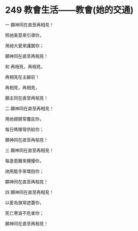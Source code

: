 # 249 教會生活——教會(她的交通)

一 願神同在直至再相見！

照祂美意來引導你，

用祂大愛來護圍你；

願神同在直至再相見！

和 再相見，再相見，

再相見在主腳前！

再相見，再相見，

願主同在直至再相見！

二 願神同在直至再相見！

用祂翅膀常覆庇你，

每日嗎哪常供給你；

願神同在直至再相見！

三 願神同在直至再相見！

每逢患難來攪擾你，

祂用能手來環抱你；

願神同在直至再相見！

四 願神同在直至再相見！

以愛為旗常遮蓋你，

死亡寒波不危害你；

願神同在直至再相見！

